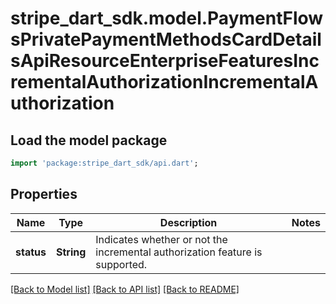 # stripe_dart_sdk.model.PaymentFlowsPrivatePaymentMethodsCardDetailsApiResourceEnterpriseFeaturesIncrementalAuthorizationIncrementalAuthorization

## Load the model package
```dart
import 'package:stripe_dart_sdk/api.dart';
```

## Properties
Name | Type | Description | Notes
------------ | ------------- | ------------- | -------------
**status** | **String** | Indicates whether or not the incremental authorization feature is supported. | 

[[Back to Model list]](../README.md#documentation-for-models) [[Back to API list]](../README.md#documentation-for-api-endpoints) [[Back to README]](../README.md)


